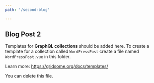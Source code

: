 ```yaml
---
path: '/second-blog'

---
```


## Blog Post 2

Templates for **GraphQL collections** should be added here.
To create a template for a collection called `WordPressPost`
create a file named `WordPressPost.vue` in this folder.

Learn more: https://gridsome.org/docs/templates/

You can delete this file.
